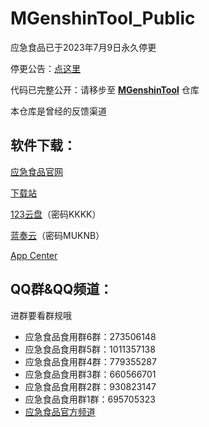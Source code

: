 # MGenshinTool_Public

应急食品已于2023年7月9日永久停更

停更公告：[点这里](https://flowus.cn/mukapp/share/f7e7092d-76da-4b3b-913c-615c07b1c98c)

代码已完整公开：请移步至 [**MGenshinTool**](https://github.com/MUKAPP/MGenshinTool) 仓库

本仓库是曾经的反馈渠道

## 软件下载：

[应急食品官网](https://gtool.mukapp.top/)

[下载站](https://pan.mukapp.top/OneDrive/%e5%ba%94%e6%80%a5%e9%a3%9f%e5%93%81)

[123云盘](https://www.123pan.com/s/jIyrVv-I83pH)（密码KKKK）

[蓝奏云](https://wws.lanzouj.com/b010bstsd)（密码MUKNB）

[App Center](https://install.appcenter.ms/users/mukapp/apps/mgenshintool/distribution_groups/release)

## QQ群&QQ频道：

进群要看群规哦

* 应急食品食用群6群：273506148
* 应急食品食用群5群：1011357138
* 应急食品食用群4群：779355287
* 应急食品食用群3群：660566701
* 应急食品食用群2群：930823147
* 应急食品食用群1群：695705323
* [应急食品官方频道](https://qun.qq.com/qqweb/qunpro/share?_wv=3&_wwv=128&inviteCode=X9EV6&from=246610&biz=ka)
